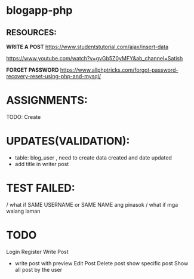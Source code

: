 # blogapp-php

## RESOURCES:

**WRITE A POST**
https://www.studentstutorial.com/ajax/insert-data


https://www.youtube.com/watch?v=gvGb5Z0yMFY&ab_channel=Satish

**FORGET PASSWORD**
https://www.allphptricks.com/forgot-password-recovery-reset-using-php-and-mysql/

# ASSIGNMENTS:
TODO: Create 

# UPDATES(VALIDATION):
- table: blog_user , need to create data created and date updated
- add title in writer post

# TEST FAILED:
/ what if SAME USERNAME or SAME NAME ang pinasok 
/ what if mga walang laman 
# TODO 
Login
Register
Write Post 
 - write post with preview 
Edit Post
Delete post
show specific post
Show all post by the user

